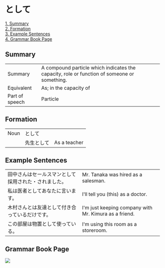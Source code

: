 # として

[1. Summary](#summary)<br>
[2. Formation](#formation)<br>
[3. Example Sentences](#example-sentences)<br>
[4. Grammar Book Page](#grammar-book-page)<br>


## Summary

<table><tr>   <td>Summary</td>   <td>A compound particle which indicates the capacity, role or function of someone or something.</td></tr><tr>   <td>Equivalent</td>   <td>As; in the capacity of</td></tr><tr>   <td>Part of speech</td>   <td>Particle</td></tr></table>

## Formation

<table class="table"> <tbody><tr class="tr head"> <td class="td"><span class="bold"><span>Noun</span></span></td> <td class="td"><span class="concept">として</span> </td> <td class="td"><span>&nbsp;</span></td> </tr> <tr class="tr"> <td class="td"><span>&nbsp;</span></td> <td class="td"><span>先生<span class="concept">として</span></span> </td> <td class="td"><span>As a    teacher</span></td> </tr></tbody></table>

## Example Sentences

<table><tr>   <td>田中さんはセールスマンとして採用された・されました。</td>   <td>Mr. Tanaka was hired as a salesman.</td></tr><tr>   <td>私は医者としてあなたに言います。</td>   <td>I'll tell you (this) as a doctor.</td></tr><tr>   <td>木村さんとは友達として付き合っているだけです。</td>   <td>I'm just keeping company with Mr. Kimura as a friend.</td></tr><tr>   <td>この部屋は物置として使っている。</td>   <td>I'm using this room as a storeroom.</td></tr></table>

## Grammar Book Page

![](../img)

